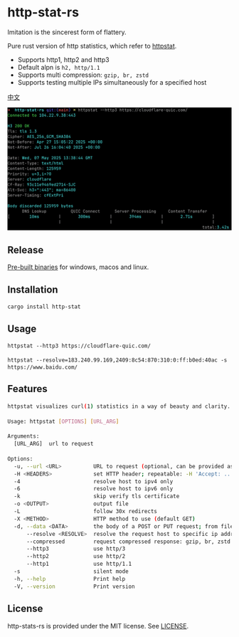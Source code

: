 # http-stat-rs

Imitation is the sincerest form of flattery.

Pure rust version of http statistics, which refer to [httpstat](https://github.com/davecheney/httpstat).

- Supports http1, http2 and http3
- Default alpn is `h2, http/1.1`
- Supports multi compression: `gzip, br, zstd`
- Supports testing multiple IPs simultaneously for a specified host 


[中文](./README_zh.md)

![screenshot](./screenshot.png)


## Release

[Pre-built binaries](https://github.com/vicanso/http-stat-rs/releases) for windows, macos and linux.

## Installation

```
cargo install http-stat
```


## Usage
```
httpstat --http3 https://cloudflare-quic.com/

httpstat --resolve=183.240.99.169,2409:8c54:870:310:0:ff:b0ed:40ac -s https://www.baidu.com/
```

## Features

```bash
httpstat visualizes curl(1) statistics in a way of beauty and clarity.

Usage: httpstat [OPTIONS] [URL_ARG]

Arguments:
  [URL_ARG]  url to request

Options:
  -u, --url <URL>          URL to request (optional, can be provided as the last argument)
  -H <HEADERS>             set HTTP header; repeatable: -H 'Accept: ...' -H 'Range: ...'
  -4                       resolve host to ipv4 only
  -6                       resolve host to ipv6 only
  -k                       skip verify tls certificate
  -o <OUTPUT>              output file
  -L                       follow 30x redirects
  -X <METHOD>              HTTP method to use (default GET)
  -d, --data <DATA>        the body of a POST or PUT request; from file use @filename
      --resolve <RESOLVE>  resolve the request host to specific ip address (e.g. 1.2.3.4,1.2.3.5)
      --compressed         request compressed response: gzip, br, zstd
      --http3              use http/3
      --http2              use http/2
      --http1              use http/1.1
  -s                       silent mode
  -h, --help               Print help
  -V, --version            Print version
```

## License

http-stats-rs is provided under the MIT license. See [LICENSE](LICENSE).
